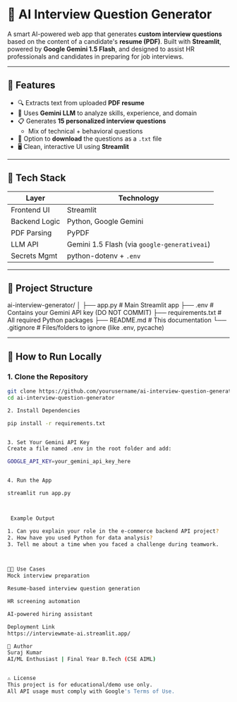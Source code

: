 # 🎯 AI Interview Question Generator

A smart AI-powered web app that generates **custom interview questions** based on the content of a candidate's **resume (PDF)**. Built with **Streamlit**, powered by **Google Gemini 1.5 Flash**, and designed to assist HR professionals and candidates in preparing for job interviews.

---

## 📌 Features

- 🔍 Extracts text from uploaded **PDF resume**
- 🧠 Uses **Gemini LLM** to analyze skills, experience, and domain
- 📋 Generates **15 personalized interview questions**
  - Mix of technical + behavioral questions
- 💾 Option to **download** the questions as a `.txt` file
- 🖥️ Clean, interactive UI using **Streamlit**

---

## 🧠 Tech Stack

| Layer         | Technology             |
|---------------|------------------------|
| Frontend UI   | Streamlit              |
| Backend Logic | Python, Google Gemini  |
| PDF Parsing   | PyPDF                  |
| LLM API       | Gemini 1.5 Flash (via `google-generativeai`) |
| Secrets Mgmt  | python-dotenv + `.env` |

---

## 📁 Project Structure

ai-interview-generator/
│
├── app.py # Main Streamlit app
├── .env # Contains your Gemini API key (DO NOT COMMIT)
├── requirements.txt # All required Python packages
├── README.md # This documentation
└── .gitignore # Files/folders to ignore (like .env, pycache)


---

## 🔧 How to Run Locally

### 1. Clone the Repository

```bash
git clone https://github.com/yourusername/ai-interview-question-generator.git
cd ai-interview-question-generator

2. Install Dependencies

pip install -r requirements.txt


3. Set Your Gemini API Key
Create a file named .env in the root folder and add:

GOOGLE_API_KEY=your_gemini_api_key_here


4. Run the App

streamlit run app.py



 Example Output

1. Can you explain your role in the e-commerce backend API project?
2. How have you used Python for data analysis?
3. Tell me about a time when you faced a challenge during teamwork.



🧑‍💼 Use Cases
Mock interview preparation

Resume-based interview question generation

HR screening automation

AI-powered hiring assistant

Deployment Link
https://interviewmate-ai.streamlit.app/

📄 Author
Suraj Kumar
AI/ML Enthusiast | Final Year B.Tech (CSE AIML)


⚠️ License
This project is for educational/demo use only.
All API usage must comply with Google's Terms of Use.
